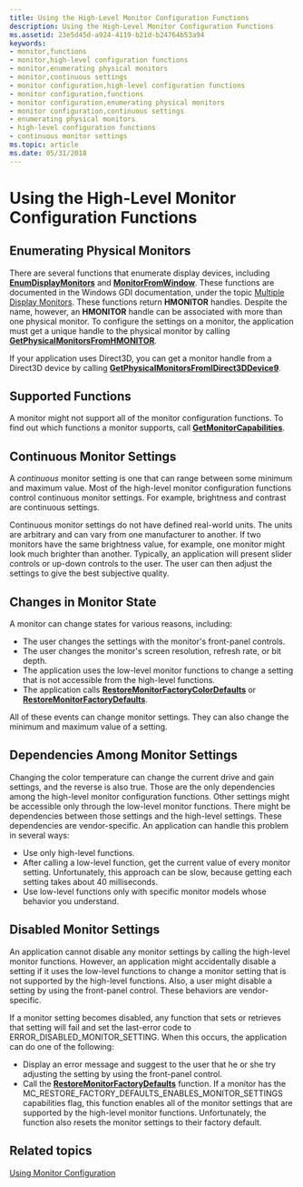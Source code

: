 ```yaml
---
title: Using the High-Level Monitor Configuration Functions
description: Using the High-Level Monitor Configuration Functions
ms.assetid: 23e5d45d-a924-4119-b21d-b24764b53a94
keywords:
- monitor,functions
- monitor,high-level configuration functions
- monitor,enumerating physical monitors
- monitor,continuous settings
- monitor configuration,high-level configuration functions
- monitor configuration,functions
- monitor configuration,enumerating physical monitors
- monitor configuration,continuous settings
- enumerating physical monitors
- high-level configuration functions
- continuous monitor settings
ms.topic: article
ms.date: 05/31/2018
---
```


# Using the High-Level Monitor Configuration Functions

## Enumerating Physical Monitors

There are several functions that enumerate display devices, including [**EnumDisplayMonitors**](/windows/desktop/api/winuser/nf-winuser-enumdisplaymonitors) and [**MonitorFromWindow**](/windows/desktop/api/winuser/nf-winuser-monitorfromwindow). These functions are documented in the Windows GDI documentation, under the topic [Multiple Display Monitors](/windows/desktop/gdi/multiple-display-monitors). These functions return **HMONITOR** handles. Despite the name, however, an **HMONITOR** handle can be associated with more than one physical monitor. To configure the settings on a monitor, the application must get a unique handle to the physical monitor by calling [**GetPhysicalMonitorsFromHMONITOR**](/windows/desktop/api/PhysicalMonitorEnumerationAPI/nf-physicalmonitorenumerationapi-getphysicalmonitorsfromhmonitor).

If your application uses Direct3D, you can get a monitor handle from a Direct3D device by calling [**GetPhysicalMonitorsFromIDirect3DDevice9**](/windows/desktop/api/PhysicalMonitorEnumerationAPI/nf-physicalmonitorenumerationapi-getphysicalmonitorsfromidirect3ddevice9).

## Supported Functions

A monitor might not support all of the monitor configuration functions. To find out which functions a monitor supports, call [**GetMonitorCapabilities**](/windows/desktop/api/HighLevelMonitorConfigurationAPI/nf-highlevelmonitorconfigurationapi-getmonitorcapabilities).

## Continuous Monitor Settings

A *continuous* monitor setting is one that can range between some minimum and maximum value. Most of the high-level monitor configuration functions control continuous monitor settings. For example, brightness and contrast are continuous settings.

Continuous monitor settings do not have defined real-world units. The units are arbitrary and can vary from one manufacturer to another. If two monitors have the same brightness value, for example, one monitor might look much brighter than another. Typically, an application will present slider controls or up-down controls to the user. The user can then adjust the settings to give the best subjective quality.

## Changes in Monitor State

A monitor can change states for various reasons, including:

-   The user changes the settings with the monitor's front-panel controls.
-   The user changes the monitor's screen resolution, refresh rate, or bit depth.
-   The application uses the low-level monitor functions to change a setting that is not accessible from the high-level functions.
-   The application calls [**RestoreMonitorFactoryColorDefaults**](/windows/desktop/api/HighLevelMonitorConfigurationAPI/nf-highlevelmonitorconfigurationapi-restoremonitorfactorycolordefaults) or [**RestoreMonitorFactoryDefaults**](/windows/desktop/api/HighLevelMonitorConfigurationAPI/nf-highlevelmonitorconfigurationapi-restoremonitorfactorydefaults).

All of these events can change monitor settings. They can also change the minimum and maximum value of a setting.

## Dependencies Among Monitor Settings

Changing the color temperature can change the current drive and gain settings, and the reverse is also true. Those are the only dependencies among the high-level monitor configuration functions. Other settings might be accessible only through the low-level monitor functions. There might be dependencies between those settings and the high-level settings. These dependencies are vendor-specific. An application can handle this problem in several ways:

-   Use only high-level functions.
-   After calling a low-level function, get the current value of every monitor setting. Unfortunately, this approach can be slow, because getting each setting takes about 40 milliseconds.
-   Use low-level functions only with specific monitor models whose behavior you understand.

## Disabled Monitor Settings

An application cannot disable any monitor settings by calling the high-level monitor functions. However, an application might accidentally disable a setting if it uses the low-level functions to change a monitor setting that is not supported by the high-level functions. Also, a user might disable a setting by using the front-panel control. These behaviors are vendor-specific.

If a monitor setting becomes disabled, any function that sets or retrieves that setting will fail and set the last-error code to ERROR\_DISABLED\_MONITOR\_SETTING. When this occurs, the application can do one of the following:

-   Display an error message and suggest to the user that he or she try adjusting the setting by using the front-panel control.
-   Call the [**RestoreMonitorFactoryDefaults**](/windows/desktop/api/HighLevelMonitorConfigurationAPI/nf-highlevelmonitorconfigurationapi-restoremonitorfactorydefaults) function. If a monitor has the MC\_RESTORE\_FACTORY\_DEFAULTS\_ENABLES\_MONITOR\_SETTINGS capabilities flag, this function enables all of the monitor settings that are supported by the high-level monitor functions. Unfortunately, the function also resets the monitor settings to their factory default.

## Related topics

<dl> <dt>

[Using Monitor Configuration](using-monitor-configuration.md)
</dt> </dl>

 

 